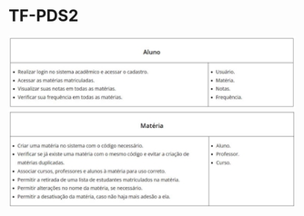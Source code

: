 # TF-PDS2

<img src="/assets/hists/historia-aluno.jpeg">
<img src="/assets/hists/historia-materia.jpeg">

